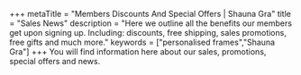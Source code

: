 +++
metaTitle = "Members Discounts And Special Offers | Shauna Gra"
title = "Sales News"
description = "Here we outline all the benefits our members get upon signing up. Including: discounts, free shipping, sales promotions, free gifts and much more."
keywords = ["personalised frames","Shauna Gra"]
+++
You will find information here about our sales, promotions, special offers and news.



